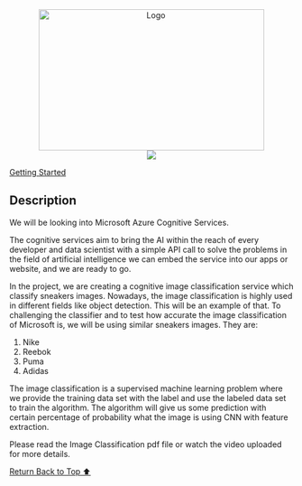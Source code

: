 <div align="center">
    <a href="https://github.com/itsmeSamrat" target="_blank">
        <img src="https://cdn.hashnode.com/res/hashnode/image/upload/v1675862650505/ac9157dd-40f2-43a6-8dc0-94dfb9581eb3.png" 
        alt="Logo" width="400" height="250">
    </a>
</div>

<div align="center">
<img src="https://readme-typing-svg.demolab.com?font=Fira+Code&duration=3000&pause=500&center=true&vCenter=true&multiline=true&width=435&height=100&lines=Azure+Cognitive+Services;Image+Classification">
</div>

[Getting Started](#getting-started)

## Description

We will be looking into Microsoft Azure Cognitive Services.

The cognitive services aim to bring the AI within the reach of every developer and data scientist with a simple API call to solve the problems in the field of artificial intelligence we can embed the service into our apps or website, and we are ready to go.

In the project, we are creating a cognitive image classification service which classify sneakers images. Nowadays, the image classification is highly used in different fields like object detection. This will be an example of that.
To challenging the classifier and to test how accurate the image classification of Microsoft is, we will be using similar sneakers images. They are:

1. Nike
2. Reebok
3. Puma
4. Adidas

The image classification is a supervised machine learning problem where we provide the training data set with the label and use the labeled data set to train the algorithm. The algorithm will give us some prediction with certain percentage of probability what the image is using CNN with feature extraction.

Please read the Image Classification pdf file or watch the video uploaded for more details.

<!-- Back to the top -->

[Return Back to Top ⬆️](#getting-started)
